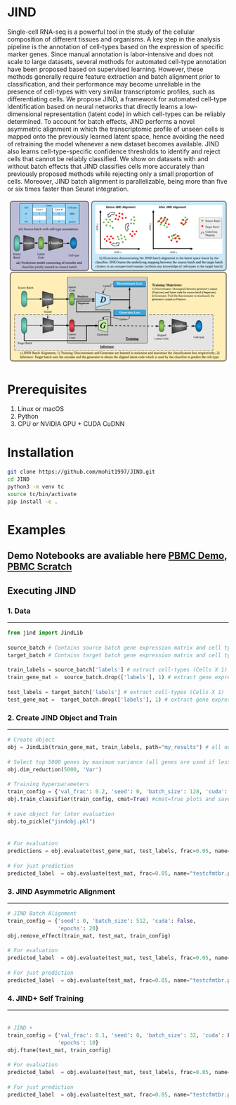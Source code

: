 # JIND

 Single-cell RNA-seq is a powerful tool in the study of the cellular composition of different tissues and organisms. A key step in the analysis pipeline is the annotation of cell-types based on the expression of specific marker genes. Since manual annotation is labor-intensive and does not scale to large datasets, several methods for automated cell-type annotation have been proposed based on supervised learning. However, these methods generally require feature extraction and batch alignment prior to classification, and their performance may become unreliable in the presence of cell-types with very similar transcriptomic profiles, such as differentiating cells. We propose JIND, a framework for automated cell-type identification based on neural networks that directly learns a low-dimensional representation (latent code) in which cell-types can be reliably determined. To account for batch effects, JIND performs a novel asymmetric alignment in which the transcriptomic profile of unseen cells is mapped onto the previously learned latent space, hence avoiding the need of retraining the model whenever a new dataset becomes available. JIND also learns cell-type-specific confidence thresholds to identify and reject cells that cannot be reliably classified. We show on datasets with and without batch effects that JIND classifies cells more accurately than previously proposed methods while rejecting only a small proportion of cells. Moreover, JIND batch alignment is parallelizable, being more than five or six times faster than Seurat integration.

<img src="/figs/JINDOverviewIllustration-1.png" width="900px"/>
<!-- ![alt text](/figs/JINDOverviewIllustration.png?raw=true) -->


# Prerequisites
1. Linux or macOS
2. Python
3. CPU or NVIDIA GPU + CUDA CuDNN

# Installation

```bash
git clone https://github.com/mohit1997/JIND.git
cd JIND
python3 -m venv tc
source tc/bin/activate
pip install -e .
```

# Examples

## Demo Notebooks are avaliable here [PBMC Demo](/notebooks/PBMC-demo.ipynb), [PBMC Scratch](/notebooks/Process-data.ipynb)

## Executing JIND

### 1. Data
---
```python
from jind import JindLib

source_batch # Contains source batch gene expression matrix and cell types
target_batch # Contains target batch gene expression matrix and cell types

train_labels = source_batch['labels'] # extract cell-types (Cells X 1)
train_gene_mat =  source_batch.drop(['labels'], 1) # extract gene expression matrix (Cells X Genes)

test_labels = target_batch['labels'] # extract cell-types (Cells X 1)
test_gene_mat =  target_batch.drop(['labels'], 1) # extract gene expression matrix (Cells X Genes)
```

### 2. Create JIND Object and Train
---
```python
# Create object
obj = JindLib(train_gene_mat, train_labels, path="my_results") # all outputs would be saved in "my_results" directory

# Select top 5000 genes by maximum variance (all genes are used if less than 5000 are avialable)
obj.dim_reduction(5000, 'Var')

# Training hyperparameters
train_config = {'val_frac': 0.2, 'seed': 0, 'batch_size': 128, 'cuda': False, 'epochs': 10}
obj.train_classifier(train_config, cmat=True) #cmat=True plots and saves the validation confusion matrix

# save object for later evaluation
obj.to_pickle("jindobj.pkl")


# For evaluation
predictions = obj.evaluate(test_gene_mat, test_labels, frac=0.05, name="testcfmt.pdf", test=False) # frac is the outlier fraction filtering underconfident predictions

# For just prediction
predicted_label  = obj.evaluate(test_mat, frac=0.05, name="testcfmtbr.pdf", test=False)
```


### 3. JIND Asymmetric Alignment
---
```python
# JIND Batch Alignment
train_config = {'seed': 0, 'batch_size': 512, 'cuda': False,
				'epochs': 20}
obj.remove_effect(train_mat, test_mat, train_config)

# For evaluation
predicted_label  = obj.evaluate(test_mat, test_labels, frac=0.05, name="testcfmtbr.pdf", test=True)

# For just prediction
predicted_label  = obj.evaluate(test_mat, frac=0.05, name="testcfmtbr.pdf", test=True)


```

### 4. JIND+ Self Training
---
```python

# JIND +
train_config = {'val_frac': 0.1, 'seed': 0, 'batch_size': 32, 'cuda': False,
				'epochs': 10}
obj.ftune(test_mat, train_config)

# For evaluation
predicted_label  = obj.evaluate(test_mat, test_labels, frac=0.05, name="testcfmtbr.pdf", test=True)

# For just prediction
predicted_label  = obj.evaluate(test_mat, frac=0.05, name="testcfmtbr.pdf", test=True)
```

